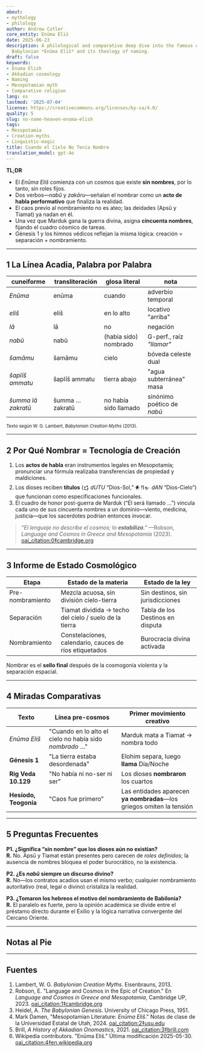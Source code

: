 ```yaml
---
about:
- mythology
- philology
author: Andrew Cutler
core_entity: Enūma Eliš
date: 2025-06-23
description: A philological and comparative deep dive into the famous opening of the
  Babylonian *Enūma Eliš* and its theology of naming.
draft: false
keywords:
- Enuma Elish
- Akkadian cosmology
- Naming
- Mesopotamian myth
- Comparative religion
lang: es
lastmod: '2025-07-04'
license: https://creativecommons.org/licenses/by-sa/4.0/
quality: 5
slug: no-name-heaven-enuma-elish
tags:
- Mesopotamia
- Creation-myths
- Linguistic-magic
title: Cuando el Cielo No Tenía Nombre
translation_model: gpt-4o
---
```


**TL;DR**

- El *Enūma Eliš* comienza con un cosmos que existe **sin nombres**, por lo tanto, sin roles fijos.  
- Dos verbos—*nabû* y *zakāru*—señalan el nombrar como un **acto de habla performativo** que finaliza la realidad.  
- El caos previo al nombramiento no es ateo; las deidades (Apsû y Tiamat) ya nadan en él.  
- Una vez que Marduk gana la guerra divina, asigna **cincuenta nombres**, fijando el cuadro cósmico de tareas.  
- Génesis 1 y los himnos védicos reflejan la misma lógica: creación = separación + nombramiento.

---

## 1 La Línea Acadia, Palabra por Palabra

| cuneiforme | transliteración | glosa literal | nota |
|------------|-----------------|---------------|------|
| *Enūma* | enūma | cuando | adverbio temporal |
| *eliš* | eliš | en lo alto | locativo "arriba" |
| *lā* | lā | no | negación |
| *nabû* | nabû | (había sido) nombrado | G-perf., raíz *"llamar"* |
| *šamāmu* | šamāmu | cielo | bóveda celeste dual |
| *šaplīš ammatu* | šaplīš ammatu | tierra abajo | "agua subterránea" masa |
| *šumma lā zakratū* | šumma … zakratū | no había sido llamado | sinónimo poético de *nabû* |

<small>Texto según W. G. Lambert, *Babylonian Creation Myths* (2013).</small>

---

## 2 Por Qué Nombrar = Tecnología de Creación

1. Los **actos de habla** eran instrumentos legales en Mesopotamia; pronunciar una fórmula realizaba transferencias de propiedad y maldiciones.  
2. Los dioses reciben **títulos** (𒌓 *dUTU* “Dios-Sol,” 𒀭𒀀𒉡 *dAN* “Dios-Cielo”) que funcionan como especificaciones funcionales.  
3. El cuadro de honor post-guerra de Marduk (“Él será llamado …”) vincula cada uno de sus cincuenta nombres a un dominio—viento, medicina, justicia—que los sacerdotes podrían entonces invocar.  

> *“El lenguaje no describe el cosmos; lo **estabiliza**.”* —Robson, *Language and Cosmos in Greece and Mesopotamia* (2023).  [oai_citation:0‡cambridge.org](https://www.cambridge.org/core/books/language-and-cosmos-in-greece-and-mesopotamia/language-and-cosmos-in-the-epic-of-creation/F9C41567F74F95C1F57304FBEDC150A7?utm_source=chatgpt.com)

---

## 3 Informe de Estado Cosmológico

| Etapa | Estado de la materia | Estado de la ley |
|-------|----------------------|------------------|
| Pre-nombramiento | Mezcla acuosa, sin división cielo-tierra | Sin destinos, sin jurisdicciones |
| Separación | Tiamat dividida → techo del cielo / suelo de la tierra | Tabla de los Destinos en disputa |
| Nombramiento | Constelaciones, calendario, cauces de ríos etiquetados | Burocracia divina activada |

Nombrar es el **sello final** después de la cosmogonía violenta y la separación espacial.

---

## 4 Miradas Comparativas

| Texto | Línea pre-cosmos | Primer movimiento creativo |
|-------|------------------|----------------------------|
| *Enūma Eliš* | "Cuando en lo alto el cielo no había sido *nombrado* …" | Marduk mata a Tiamat → nombra todo |
| **Génesis 1** | "La tierra estaba desordenada" | Elohim separa, luego **llama** Día/Noche |
| **Rig Veda 10.129** | "No había ni no-ser ni ser" | Los dioses **nombraron** los cuartos |
| **Hesíodo, Teogonía** | "Caos fue primero" | Las entidades aparecen **ya nombradas**—los griegos omiten la tensión |

---

## 5 Preguntas Frecuentes

**P1. ¿Significa “sin nombre” que los dioses aún no existían?**  
**R.** No. Apsû y Tiamat están presentes pero carecen de *roles definidos*; la ausencia de nombres bloquea el poder burocrático, no la existencia.

**P2. ¿Es *nabû* siempre un discurso divino?**  
**R.** No—los contratos acadios usan el mismo verbo; cualquier nombramiento autoritativo (real, legal o divino) cristaliza la realidad.

**P3. ¿Tomaron los hebreos el motivo del nombramiento de Babilonia?**  
**R.** El paralelo es fuerte, pero la opinión académica se divide entre el préstamo directo durante el Exilio y la lógica narrativa convergente del Cercano Oriente.

---

## Notas al Pie

[^1]: Lambert, *Babylonian Creation Myths* (2013) p. 231. 
[^2]: Robson, *Language and Cosmos in Greece and Mesopotamia* (Cambridge, 2023). 
[^3]: Heidel, *The Babylonian Genesis* (1951) ch. 2. 

---

## Fuentes

1. Lambert, W. G. *Babylonian Creation Myths*. Eisenbrauns, 2013. 
2. Robson, E. "Language and Cosmos in the Epic of Creation." En *Language and Cosmos in Greece and Mesopotamia*, Cambridge UP, 2023. [oai_citation:1‡cambridge.org](https://www.cambridge.org/core/books/language-and-cosmos-in-greece-and-mesopotamia/language-and-cosmos-in-the-epic-of-creation/F9C41567F74F95C1F57304FBEDC150A7) 
3. Heidel, A. *The Babylonian Genesis*. University of Chicago Press, 1951. 
4. Mark Damen, "Mesopotamian Literature: *Enūma Eliš*." Notas de clase de la Universidad Estatal de Utah, 2024. [oai_citation:2‡usu.edu](https://www.usu.edu/markdamen/ane/lectures/10.1.pdf) 
5. Brill, *A History of Akkadian Onomastics*, 2021. [oai_citation:3‡brill.com](https://brill.com/display/book/edcoll/9789004445215/BP000013.xml?language=en&srsltid=AfmBOootbSkXcBgdsX5fKz0oBE4GJjIznG0rbP0jDY2pSQ6IE6zQ4K5b) 
6. Wikipedia contributors. "Enūma Eliš." Última modificación 2025-05-30. [oai_citation:4‡en.wikipedia.org](https://en.wikipedia.org/wiki/En%C5%ABma_Eli%C5%A1)
